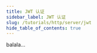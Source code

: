 ```yaml
---
title: JWT 认证 
sidebar_label: JWT 认证
slug: /tutorials/http/server/jwt
hide_table_of_contents: true
---
```

balala...